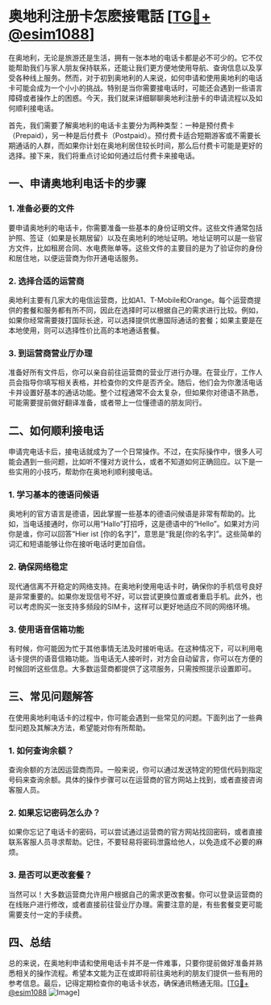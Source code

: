 # 奥地利注册卡怎麽接電話 [[TG💪+ @esim1088](https://t.me/s/esim1088)]

在奥地利，无论是旅游还是生活，拥有一张本地的电话卡都是必不可少的。它不仅能帮助我们与家人朋友保持联系，还能让我们更方便地使用导航、查询信息以及享受各种线上服务。然而，对于初到奥地利的人来说，如何申请和使用奥地利的电话卡可能会成为一个小小的挑战。特别是当你需要接电话时，可能还会遇到一些语言障碍或者操作上的困惑。今天，我们就来详细聊聊奥地利注册卡的申请流程以及如何顺利接电话。

首先，我们需要了解奥地利的电话卡主要分为两种类型：一种是预付费卡（Prepaid），另一种是后付费卡（Postpaid）。预付费卡适合短期游客或不需要长期通话的人群，而如果你计划在奥地利居住较长时间，那么后付费卡可能是更好的选择。接下来，我们将重点讨论如何通过后付费卡来接电话。

## 一、申请奥地利电话卡的步骤

### 1. 准备必要的文件

要申请奥地利的电话卡，你需要准备一些基本的身份证明文件。这些文件通常包括护照、签证（如果是长期居留）以及在奥地利的地址证明。地址证明可以是一些官方文件，比如租房合同、水电费账单等。这些文件的主要目的是为了验证你的身份和居住地，以便运营商为你开通电话服务。

### 2. 选择合适的运营商

奥地利主要有几家大的电信运营商，比如A1、T-Mobile和Orange。每个运营商提供的套餐和服务都有所不同，因此在选择时可以根据自己的需求进行比较。例如，如果你经常需要拨打国际长途，可以选择提供优惠国际通话的套餐；如果主要是在本地使用，则可以选择性价比高的本地通话套餐。

### 3. 到运营商营业厅办理

准备好所有文件后，你可以亲自前往运营商的营业厅进行办理。在营业厅，工作人员会指导你填写相关表格，并检查你的文件是否齐全。随后，他们会为你激活电话卡并设置好基本的通话功能。整个过程通常不会太复杂，但如果你对德语不熟悉，可能需要提前做好翻译准备，或者带上一位懂德语的朋友同行。

## 二、如何顺利接电话

申请完电话卡后，接电话就成为了一个日常操作。不过，在实际操作中，很多人可能会遇到一些问题，比如听不懂对方说什么，或者不知道如何正确回应。以下是一些实用的小技巧，帮助你在奥地利顺利接电话。

### 1. 学习基本的德语问候语

奥地利的官方语言是德语，因此掌握一些基本的德语问候语是非常有帮助的。比如，当电话接通时，你可以用“Hallo”打招呼，这是德语中的“Hello”。如果对方问你是谁，你可以回答“Hier ist [你的名字]”，意思是“我是[你的名字]”。这些简单的词汇和短语能够让你在接听电话时更加自信。

### 2. 确保网络稳定

现代通信离不开稳定的网络支持。在奥地利使用电话卡时，确保你的手机信号良好是非常重要的。如果你发现信号不好，可以尝试更换位置或者重启手机。此外，也可以考虑购买一张支持多频段的SIM卡，这样可以更好地适应不同的网络环境。

### 3. 使用语音信箱功能

有时候，你可能因为忙于其他事情无法及时接听电话。在这种情况下，可以利用电话卡提供的语音信箱功能。当电话无人接听时，对方会自动留言，你可以在方便的时候回听这些信息。大多数运营商都提供了这项服务，只需按照提示设置即可。

## 三、常见问题解答

在使用奥地利电话卡的过程中，你可能会遇到一些常见的问题。下面列出了一些典型问题及其解决方法，希望能对你有所帮助。

### 1. 如何查询余额？

查询余额的方法因运营商而异。一般来说，你可以通过发送特定的短信代码到指定号码来查询余额。具体的操作步骤可以在运营商的官方网站上找到，或者直接咨询客服人员。

### 2. 如果忘记密码怎么办？

如果你忘记了电话卡的密码，可以尝试通过运营商的官方网站找回密码，或者直接联系客服人员寻求帮助。记住，不要轻易将密码泄露给他人，以免造成不必要的麻烦。

### 3. 是否可以更改套餐？

当然可以！大多数运营商允许用户根据自己的需求更改套餐。你可以登录运营商的在线账户进行修改，或者直接前往营业厅办理。需要注意的是，有些套餐变更可能需要支付一定的手续费。

## 四、总结

总的来说，在奥地利申请和使用电话卡并不是一件难事，只要你提前做好准备并熟悉相关的操作流程。希望本文能为正在或即将前往奥地利的朋友们提供一些有用的参考信息。最后，记得定期检查你的电话卡状态，确保通讯畅通无阻。[[TG💪+ @esim1088](https://t.me/s/esim1088) ![Image](https://i.postimg.cc/4NQfJmqS/Snipaste-2025-05-13-00-14-12.png)]